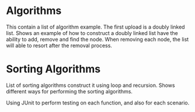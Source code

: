 # Algorithms

This contain a list of algorithm example. The first upload is a doubly linked list. Shows an example of how to construct a doubly linked list have the ability to add, remove and find the node. When removing each node, the list will able to resort after the removal process. 

# Sorting Algorithms
List of sorting algorithms construct it using loop and recursion. Shows different ways for performing the sorting algorithms.

Using JUnit to perform testing on each function, and also for each scenario.


